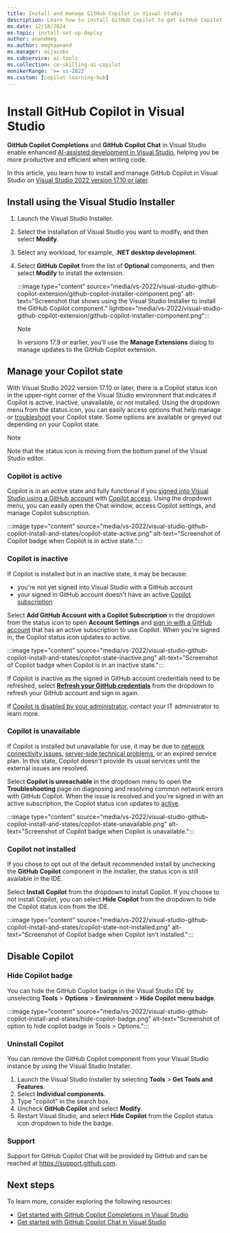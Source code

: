 ```yaml
---
title: Install and manage GitHub Copilot in Visual Studio
description: Learn how to install GitHub Copilot to get GitHub Copilot Completions and Chat in Visual Studio. Use the Copilot badge in the IDE to access options to manage or troubleshoot your Copilot state. 
ms.date: 12/18/2024
ms.topic: install-set-up-deploy
author: anandmeg
ms.author: meghaanand
ms.manager: mijacobs
ms.subservice: ai-tools
ms.collection: ce-skilling-ai-copilot 
monikerRange: '>= vs-2022'
ms.custom: [copilot-learning-hub]
---
```

# Install GitHub Copilot in Visual Studio

**GitHub Copilot Completions** and **GitHub Copilot Chat** in Visual Studio enable enhanced [AI-assisted development in Visual Studio](ai-assisted-development-visual-studio.md), helping you be more productive and efficient when writing code.

In this article, you learn how to install and manage GitHub Copilot in Visual Studio on [Visual Studio 2022 version 17.10 or later](/visualstudio/releases/2022/release-notes).
 
 
## Install using the Visual Studio Installer

1. Launch the Visual Studio Installer.
1. Select the installation of Visual Studio you want to modify, and then select **Modify**.
1. Select any workload, for example, **.NET desktop development**.
1. Select **GitHub Copilot** from the list of **Optional** components, and then select **Modify** to install the extension.

   :::image type="content" source="media/vs-2022/visual-studio-github-copilot-extension/github-copilot-installer-component.png" alt-text="Screenshot that shows using the Visual Studio Installer to install the GitHub Copilot component." lightbox="media/vs-2022/visual-studio-github-copilot-extension/github-copilot-installer-component.png":::

    > [!NOTE]
    > In versions 17.9 or earlier, you'll use the **Manage Extensions** dialog to manage updates to the GitHub Copilot extension.

## Manage your Copilot state 

With Visual Studio 2022 version 17.10 or later, there is a Copilot status icon in the upper-right corner of the Visual Studio environment that indicates if Copilot is active, inactive, unavailable, or not installed. Using the dropdown menu from the status icon, you can easily access options that help manage or [troubleshoot](visual-studio-github-copilot-troubleshoot.md) your Copilot state. Some options are available or greyed out depending on your Copilot state.

> [!NOTE]
> Note that the status icon is moving from the bottom panel of the Visual Studio editor. 

### Copilot is active

Copilot is in an active state and fully functional if you [signed into Visual Studio using a GitHub account](work-with-github-accounts.md) with [Copilot access](https://docs.github.com/en/copilot/about-github-copilot/what-is-github-copilot#getting-access-to-copilot).
Using the dropdown menu, you can easily open the Chat window, access Copilot settings, and manage Copilot subscription.

:::image type="content" source="media/vs-2022/visual-studio-github-copilot-install-and-states/copilot-state-active.png" alt-text="Screenshot of Copilot badge when Copilot is in active state.":::

### Copilot is inactive

If Copilot is installed but in an inactive state, it may be because:
-  you're not yet signed into Visual Studio with a GitHub account
-  your signed in GitHub account doesn't have an active [Copilot subscription](https://docs.github.com/en/billing/managing-billing-for-github-copilot/about-billing-for-github-copilot)

Select **Add GitHub Account with a Copilot Subscription** in the dropdown from the status icon to open **Account Settings** and [sign in with a GitHub account](work-with-github-accounts.md) that has an active subscription to use Copilot. When you're signed in, the Copilot status icon updates to active.

:::image type="content" source="media/vs-2022/visual-studio-github-copilot-install-and-states/copilot-state-inactive.png" alt-text="Screenshot of Copilot badge when Copilot is in an inactive state.":::

If Copilot is inactive as the signed in GitHub account credentials need to be refreshed, select [**Refresh your GitHub credentials**](visual-studio-github-copilot-troubleshoot.md#refresh-your-credentials) from the dropdown to refresh your GitHub account and sign in again.

If [Copilot is disabled by your administrator](visual-studio-github-copilot-troubleshoot.md#copilot-is-disabled), contact your IT administrator to learn more.

### Copilot is unavailable

If Copilot is installed but unavailable for use, it may be due to [network connectivity issues](visual-studio-github-copilot-troubleshoot.md#network-issues), [server-side technical problems](visual-studio-github-copilot-troubleshoot.md#copilot-service-is-unavailable), or an expired service plan. In this state, Copilot doesn't provide its usual services until the external issues are resolved.

Select **Copilot is unreachable** in the dropdown menu to open the **Troubleshooting** page on diagnosing and resolving common network errors with GitHub Copilot. When the issue is resolved and you're signed in with an active subscription, the Copilot status icon updates to [active](#copilot-is-active).

:::image type="content" source="media/vs-2022/visual-studio-github-copilot-install-and-states/copilot-state-unavailable.png" alt-text="Screenshot of Copilot badge when Copilot is unavailable.":::

### Copilot not installed

If you chose to opt out of the default recommended install by unchecking the **GitHub Copilot** component in the installer, the status icon is still available in the IDE. 

Select **Install Copilot** from the dropdown to install Copilot.
If you choose to not install Copilot, you can select **Hide Copilot** from the dropdown to hide the Copilot status icon from the IDE.

:::image type="content" source="media/vs-2022/visual-studio-github-copilot-install-and-states/copilot-state-not-installed.png" alt-text="Screenshot of Copilot badge when Copilot isn't installed.":::

## Disable Copilot

### Hide Copilot badge

You can hide the GitHub Copilot badge in the Visual Studio IDE by unselecting **Tools** > **Options** > **Environment** > **Hide Copilot menu badge**.

:::image type="content" source="media/vs-2022/visual-studio-github-copilot-install-and-states/hide-copilot-badge.png" alt-text="Screenshot of option to hide copilot badge in Tools > Options.":::

### Uninstall Copilot

You can remove the GitHub Copilot component from your Visual Studio instance by using the Visual Studio Installer.

1. Launch the Visual Studio Installer by selecting **Tools** > **Get Tools and Features**.
1. Select **Individual components**.
1. Type "copilot" in the search box.
1. Uncheck **GitHub Copilot** and select **Modify**.
1. Restart Visual Studio, and select **Hide Copilot** from the Copilot status icon dropdown to hide the badge.

### Support

Support for GitHub Copilot Chat will be provided by GitHub and can be reached at https://support.github.com.

## Next steps

To learn more, consider exploring the following resources:

- [Get started with GitHub Copilot Completions in Visual Studio](visual-studio-github-copilot-extension.md)
- [Get started with GitHub Copilot Chat in Visual Studio](visual-studio-github-copilot-chat.md)
